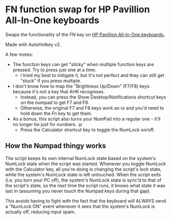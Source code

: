 # FN function swap for HP Pavillion All-In-One keyboards
Swaps the functionality of the FN key on [HP Pavillion All-In-One keyboards.](https://h30434.www3.hp.com/t5/image/serverpage/image-id/182403i5A17A64A69599A3E?v=v2)

Made with AutoHotkey v2.

A few motes:
- The function keys can get "sticky" when multiple function keys are pressed. Try to press just one at a time.
  - I tried my best to mitigate it, but it's not perfect and they can still get "stuck" if you press multiple.
- I don't know how to map the "Brightness Up/Down" (F7/F8) keys because it's not a key that AHK recognises.
  - Instead, you can press the Show Desktop/Notifications shortcut keys on the numpad to get F7 and F8.
  - Otherwise, the original F7 and F8 keys work as-is and you'd need to hold down the Fn key to get them.
- As a bonus, this script also turns your NumPad into a regular one - it'll no longer be just for numbers. :p
  - Press the Calculator shortcut key to toggle the NumLock on/off. 

## How the Numpad thingy works
The script keeps its own internal NumLock state based on the system's NumLock state when the script was started.
Whenever you toggle NumLock with the Calculator key, all you're doing is changing the script's lock state,
while the system's NumLock state is left untouched. When the script exits (i.e. you turn your PC off),
the system's NumLock state is sync'd to that of the script's state, so the next time the script runs, it knows
what state it was last in (assuming you never touch the Numpad keys during that gap).

This avoids having to fight with the fact that the keyboard will ALWAYS send a "NumLock ON" event whenever it sees
that the system's NumLock is actually off, reducing input spam.

